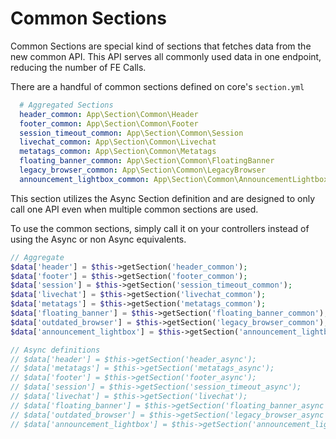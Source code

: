 # Common Sections

Common Sections are special kind of sections that fetches data from the new common API.
This API serves all commonly used data in one endpoint, reducing the number of FE
Calls.

There are a handful of common sections defined on core's `section.yml`

```yaml
  # Aggregated Sections
  header_common: App\Section\Common\Header
  footer_common: App\Section\Common\Footer
  session_timeout_common: App\Section\Common\Session
  livechat_common: App\Section\Common\Livechat
  metatags_common: App\Section\Common\Metatags
  floating_banner_common: App\Section\Common\FloatingBanner
  legacy_browser_common: App\Section\Common\LegacyBrowser
  announcement_lightbox_common: App\Section\Common\AnnouncementLightbox
```

This section utilizes the Async Section definition and are designed to only call
one API even when multiple common sections are used.

To use the common sections, simply call it on your controllers instead of using
the Async or non Async equivalents.

```php
// Aggregate
$data['header'] = $this->getSection('header_common');
$data['footer'] = $this->getSection('footer_common');
$data['session'] = $this->getSection('session_timeout_common');
$data['livechat'] = $this->getSection('livechat_common');
$data['metatags'] = $this->getSection('metatags_common');
$data['floating_banner'] = $this->getSection('floating_banner_common');
$data['outdated_browser'] = $this->getSection('legacy_browser_common');
$data['announcement_lightbox'] = $this->getSection('announcement_lightbox_common');

// Async definitions
// $data['header'] = $this->getSection('header_async');
// $data['metatags'] = $this->getSection('metatags_async');
// $data['footer'] = $this->getSection('footer_async');
// $data['session'] = $this->getSection('session_timeout_async');
// $data['livechat'] = $this->getSection('livechat');
// $data['floating_banner'] = $this->getSection('floating_banner_async');
// $data['outdated_browser'] = $this->getSection('legacy_browser_async');
// $data['announcement_lightbox'] = $this->getSection('announcement_lightbox_async');
```
